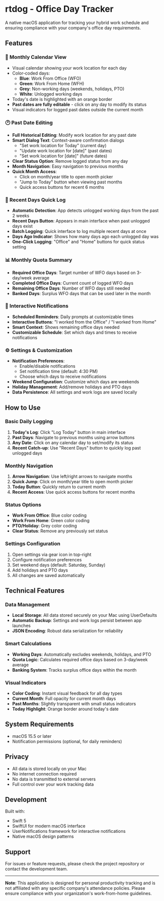 # rtdog - Office Day Tracker

A native macOS application for tracking your hybrid work schedule and ensuring compliance with your company's office day requirements.

## Features

### 📅 Monthly Calendar View
- Visual calendar showing your work location for each day
- Color-coded days:
  - **Blue**: Work From Office (WFO)
  - **Green**: Work From Home (WFH)
  - **Grey**: Non-working days (weekends, holidays, PTO)
  - **White**: Unlogged working days
- Today's date is highlighted with an orange border
- **Past dates are fully editable** - click on any day to modify its status
- Visual indicators for logged past dates outside the current month

### 🕐 Past Date Editing
- **Full Historical Editing**: Modify work location for any past date
- **Smart Dialog Text**: Context-aware confirmation dialogs
  - "Set work location for Today" (current day)
  - "Update work location for [date]" (past dates)
  - "Set work location for [date]" (future dates)
- **Clear Status Option**: Remove logged status from any day
- **Month Navigation**: Easy navigation to previous months
- **Quick Month Access**: 
  - Click on month/year title to open month picker
  - "Jump to Today" button when viewing past months
  - Quick access buttons for recent 6 months

### 🔄 Recent Days Quick Log
- **Automatic Detection**: App detects unlogged working days from the past 2 weeks
- **Recent Days Button**: Appears in main interface when past unlogged days exist
- **Batch Logging**: Quick interface to log multiple recent days at once
- **Days Ago Indicator**: Shows how many days ago each unlogged day was
- **One-Click Logging**: "Office" and "Home" buttons for quick status setting

### 📊 Monthly Quota Summary
- **Required Office Days**: Target number of WFO days based on 3-day/week average
- **Completed Office Days**: Current count of logged WFO days
- **Remaining Office Days**: Number of WFO days still needed
- **Banked Days**: Surplus WFO days that can be used later in the month

### 🔔 Interactive Notifications
- **Scheduled Reminders**: Daily prompts at customizable times
- **Interactive Buttons**: "I worked from the Office" / "I worked from Home"
- **Smart Context**: Shows remaining office days needed
- **Customizable Schedule**: Set which days and times to receive notifications

### ⚙️ Settings & Customization
- **Notification Preferences**: 
  - Enable/disable notifications
  - Set notification time (default: 4:30 PM)
  - Choose which days to receive notifications
- **Weekend Configuration**: Customize which days are weekends
- **Holiday Management**: Add/remove holidays and PTO days
- **Data Persistence**: All settings and work logs are saved locally

## How to Use

### Basic Daily Logging
1. **Today's Log**: Click "Log Today" button in main interface
2. **Past Days**: Navigate to previous months using arrow buttons
3. **Any Date**: Click on any calendar day to set/modify its status
4. **Recent Catch-up**: Use "Recent Days" button to quickly log past unlogged days

### Monthly Navigation
1. **Arrow Navigation**: Use left/right arrows to navigate months
2. **Quick Jump**: Click on month/year title to open month picker
3. **Today Button**: Quickly return to current month
4. **Recent Access**: Use quick access buttons for recent months

### Status Options
- **Work From Office**: Blue color coding
- **Work From Home**: Green color coding  
- **PTO/Holiday**: Grey color coding
- **Clear Status**: Remove any previously set status

### Settings Configuration
1. Open settings via gear icon in top-right
2. Configure notification preferences
3. Set weekend days (default: Saturday, Sunday)
4. Add holidays and PTO days
5. All changes are saved automatically

## Technical Features

### Data Management
- **Local Storage**: All data stored securely on your Mac using UserDefaults
- **Automatic Backup**: Settings and work logs persist between app launches
- **JSON Encoding**: Robust data serialization for reliability

### Smart Calculations
- **Working Days**: Automatically excludes weekends, holidays, and PTO
- **Quota Logic**: Calculates required office days based on 3-day/week average
- **Banking System**: Tracks surplus office days within the month

### Visual Indicators
- **Color Coding**: Instant visual feedback for all day types
- **Current Month**: Full opacity for current month days
- **Past Months**: Slightly transparent with small status indicators
- **Today Highlight**: Orange border around today's date

## System Requirements

- macOS 15.5 or later
- Notification permissions (optional, for daily reminders)

## Privacy

- All data is stored locally on your Mac
- No internet connection required
- No data is transmitted to external servers
- Full control over your work tracking data

## Development

Built with:
- Swift 5
- SwiftUI for modern macOS interface
- UserNotifications framework for interactive notifications
- Native macOS design patterns

## Support

For issues or feature requests, please check the project repository or contact the development team.

---

**Note**: This application is designed for personal productivity tracking and is not affiliated with any specific company's attendance policies. Please ensure compliance with your organization's work-from-home guidelines. 
